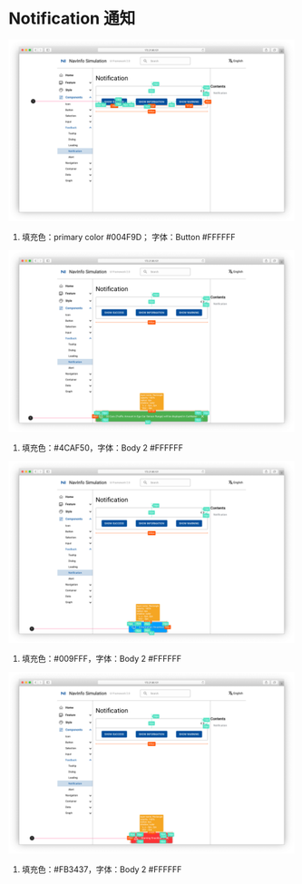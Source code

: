 # Notification 通知

![UI Framework Notification](../../../imgs/ns_ui_framework/feedback/Notification.png)

1. 填充色：primary color #004F9D； 字体：Button #FFFFFF

![UI Framework Notification - Success](../../../imgs/ns_ui_framework/feedback/Notification-Success.png)

1. 填充色：#4CAF50，字体：Body 2 #FFFFFF

![UI Framework Notification - Information](../../../imgs/ns_ui_framework/feedback/Notification-Information.png)

1. 填充色：#009FFF，字体：Body 2 #FFFFFF

![UI Framework Notification - Warning](../../../imgs/ns_ui_framework/feedback/Notification-Warning.png)

1. 填充色：#FB3437，字体：Body 2 #FFFFFF
